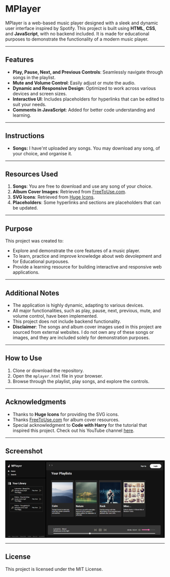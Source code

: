 # MPlayer

MPlayer is a web-based music player designed with a sleek and dynamic user interface inspired by Spotify. This project is built using **HTML**, **CSS**, and **JavaScript**, with no backend included. It is made for educational purposes to demonstrate the functionality of a modern music player.

---

## Features

- **Play, Pause, Next, and Previous Controls**: Seamlessly navigate through songs in the playlist.
- **Mute and Volume Control**: Easily adjust or mute the audio.
- **Dynamic and Responsive Design**: Optimized to work across various devices and screen sizes.
- **Interactive UI**: Includes placeholders for hyperlinks that can be edited to suit your needs.
- **Comments in JavaScript**: Added for better code understanding and learning.

---

## Instructions

- **Songs:** I have'nt uploaded any songs. You may download any song, of your choice, and organise it.

---

## Resources Used

1. **Songs**: You are free to download and use any song of your choice.  
2. **Album Cover Images**: Retrieved from [FreeToUse.com](https://freetouse.com).  
3. **SVG Icons**: Retrieved from [Huge Icons](https://hugeicons.com).  
4. **Placeholders**: Some hyperlinks and sections are placeholders that can be updated.

---

## Purpose

This project was created to:

- Explore and demonstrate the core features of a music player.
- To learn, practice and improve knowledge about web devolepment and for Educational purpouses.
- Provide a learning resource for building interactive and responsive web applications.

---

## Additional Notes

- The application is highly dynamic, adapting to various devices.
- All major functionalities, such as play, pause, next, previous, mute, and volume control, have been implemented.
- This project does not include backend functionality.
- **Disclaimer**: The songs and album cover images used in this project are sourced from external websites. I do not own any of these songs or images, and they are included solely for demonstration purposes.

---

## How to Use

1. Clone or download the repository.
2. Open the `mplayer.html` file in your browser.
3. Browse through the playlist, play songs, and explore the controls.

---

## Acknowledgments

- Thanks to **Huge Icons** for providing the SVG icons.
- Thanks [FreeToUse.com](https://freetouse.com) for album cover resources.
- Special acknowledgment to **Code with Harry** for the tutorial that inspired this project. Check out his YouTube channel [here](https://www.youtube.com/@CodeWithHarry).

---

## Screenshot

![Screenshot of Twitter Clone](MPlayer/mplayer_ss.png "Twitter Clone Preview")

---

## License

This project is licensed under the MIT License.
